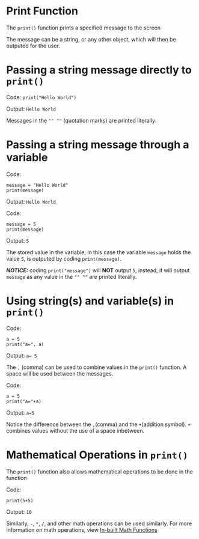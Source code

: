 # Print Function 

The `print()` function prints a specified message to the screen

The message can be a string, or any other object, which will then be outputed for the user.

# Passing a string message directly to `print()`

Code: `print("Hello World")`

Output: `Hello World`
 
Messages in the `"" ""` (quotation marks) are printed literally.

# Passing a string message through a variable

Code: 
```
message = "Hello World"
print(message)
```
Output: `Hello World`

Code: 
```
message = 5
print(message)
```
Output: `5` 

The stored value in the variable, in this case the variable `message` holds the value `5`, is outputed by coding `print(message)`.

***NOTICE:*** coding `print("message")` will **NOT** output `5`, instead, it will output `message` as any value in the `"" ""` are printed literally.

# Using **string(s)** and **variable(s)** in `print()`

Code: 
```
a = 5 
print("a=", a)
```

Output: `a= 5`

The `,` (comma) can be used to combine values in the `print()` function. A space will be used between the messages.

Code: 
```
a = 5
print("a="+a)
```

Output: `a=5`

Notice the difference between the `,`(comma) and the `+`(addition symbol). `+`  combines values without the use of a space inbetween.

# Mathematical Operations in `print()`

The `print()` function also allows mathematical operations to be done in the function

Code:
```
print(5+5)
```
Output: `10`

Similarly, `-`, `*`, `/`, and other math operations can be used similarly. For more information on math operations, view [In-built Math Functions](./2-inbuilt-math-functions.md)
